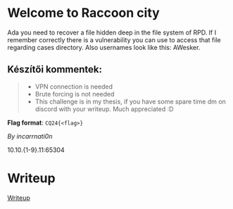 # Welcome to Raccoon city

Ada you need to recover a file hidden deep in the file system of RPD. If I remember correctly there is a vulnerability you can use to access that file regarding cases directory. Also usernames look like this: AWesker.

## Készítői kommentek:

> * VPN connection is needed
> * Brute forcing is not needed
> * This challenge is in my thesis, if you have some spare time dm on discord with your writeup. Much appreciated :D

**Flag format**: `CQ24{<flag>}` 

*By incarrnati0n*

10.10.{1-9}.11:65304

# Writeup

[Writeup](WRITEUP.md)
